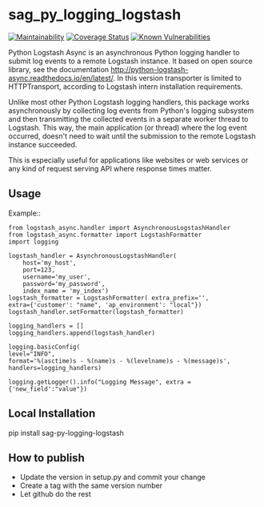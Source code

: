 # sag_py_logging_logstash

[![Maintainability][codeclimate-image]][codeclimate-url]
[![Coverage Status][coveralls-image]][coveralls-url]
[![Known Vulnerabilities](https://snyk.io/test/github/SamhammerAG/sag_py_logging_logstash/badge.svg)](https://snyk.io/test/github/SamhammerAG/sag_py_logging_logstash)

[coveralls-image]:https://coveralls.io/repos/github/SamhammerAG/sag_py_logging_logstash/badge.svg?branch=master
[coveralls-url]:https://coveralls.io/github/SamhammerAG/sag_py_logging_logstash?branch=master
[codeclimate-image]:https://api.codeclimate.com/v1/badges/5e8f1c5bef6aeecd543d/maintainability
[codeclimate-url]:https://codeclimate.com/github/SamhammerAG/sag_py_logging_logstash/maintainability


Python Logstash Async is an asynchronous Python logging handler to submit
log events to a remote Logstash instance.
It based on  open source library, see the documentation http://python-logstash-async.readthedocs.io/en/latest/.
In this version transporter is limited to HTTPTransport, according to  Logstash intern installation requirements.

Unlike most other Python Logstash logging handlers, this package works asynchronously
by collecting log events from Python's logging subsystem and then transmitting the
collected events in a separate worker thread to Logstash.
This way, the main application (or thread) where the log event occurred, doesn't need to
wait until the submission to the remote Logstash instance succeeded.

This is especially useful for applications like websites or web services or any kind of
request serving API where response times matter.

Usage
-----
Example::

    from logstash_async.handler import AsynchronousLogstashHandler
    from logstash_async.formatter import LogstashFormatter
    import logging

    logstash_handler = AsynchronousLogstashHandler(
        host='my_host',
        port=123,
        username='my_user',
        password='my_password',
        index_name = 'my_index')
    logstash_formatter = LogstashFormatter( extra_prefix='',
    extra={'customer': "name", 'ap_environment': "local"})
    logstash_handler.setFormatter(logstash_formatter)

    logging_handlers = []
    logging_handlers.append(logstash_handler)

    logging.basicConfig(
    level="INFO",
    format='%(asctime)s - %(name)s - %(levelname)s - %(message)s',
    handlers=logging_handlers)

    logging.getLogger().info("Logging Message", extra = {'new_field':"value"})

Local Installation
------------------

pip install sag-py-logging-logstash

How to publish
--------------
* Update the version in setup.py and commit your change
* Create a tag with the same version number
* Let github do the rest
